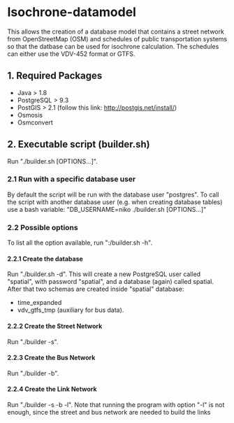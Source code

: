 # Isochrone-datamodel

This allows the creation of a database model that contains a street network
from OpenStreetMap (OSM) and schedules of public transportation systems so
that the datbase can be used for isochrone calculation.
The schedules can either use the VDV-452 format or GTFS.   

## 1. Required Packages

- Java > 1.8
- PostgreSQL > 9.3
- PostGIS > 2.1 (follow this link: http://postgis.net/install/)
- Osmosis 
- Osmconvert

## 2. Executable script (builder.sh)

Run "./builder.sh [OPTIONS...]".

### 2.1 Run with a specific database user

By default the script will be run with the database user "postgres". To call
the script with another database user (e.g. when creating database tables) use
a bash variable:
  "DB_USERNAME=niko ./builder.sh [OPTIONS...]"

### 2.2 Possible options

To list all the option available, run ":/builder.sh -h".

#### 2.2.1 Create the database

Run "./builder.sh -d".
This will create a new PostgreSQL user called "spatial", with password
"spatial", and a database (again) called spatial. After that two
schemas are created inside "spatial" database:
 - time_expanded
 - vdv_gtfs_tmp (auxiliary for bus data).

#### 2.2.2 Create the Street Network

Run "./builder -s".

#### 2.2.3 Create the Bus Network

Run "./builder -b".

#### 2.2.4 Create the Link Network

Run "./builder -s -b -l".
Note that running the program with option "-l" is not enough, since the street
and bus network are needed to build the links
